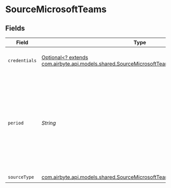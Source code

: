 # SourceMicrosoftTeams


## Fields

| Field                                                                                                                                                               | Type                                                                                                                                                                | Required                                                                                                                                                            | Description                                                                                                                                                         | Example                                                                                                                                                             |
| ------------------------------------------------------------------------------------------------------------------------------------------------------------------- | ------------------------------------------------------------------------------------------------------------------------------------------------------------------- | ------------------------------------------------------------------------------------------------------------------------------------------------------------------- | ------------------------------------------------------------------------------------------------------------------------------------------------------------------- | ------------------------------------------------------------------------------------------------------------------------------------------------------------------- |
| `credentials`                                                                                                                                                       | [Optional<? extends com.airbyte.api.models.shared.SourceMicrosoftTeamsAuthenticationMechanism>](../../models/shared/SourceMicrosoftTeamsAuthenticationMechanism.md) | :heavy_minus_sign:                                                                                                                                                  | Choose how to authenticate to Microsoft                                                                                                                             |                                                                                                                                                                     |
| `period`                                                                                                                                                            | *String*                                                                                                                                                            | :heavy_check_mark:                                                                                                                                                  | Specifies the length of time over which the Team Device Report stream is aggregated. The supported values are: D7, D30, D90, and D180.                              | D7                                                                                                                                                                  |
| `sourceType`                                                                                                                                                        | [com.airbyte.api.models.shared.SourceMicrosoftTeamsMicrosoftTeams](../../models/shared/SourceMicrosoftTeamsMicrosoftTeams.md)                                       | :heavy_check_mark:                                                                                                                                                  | N/A                                                                                                                                                                 |                                                                                                                                                                     |